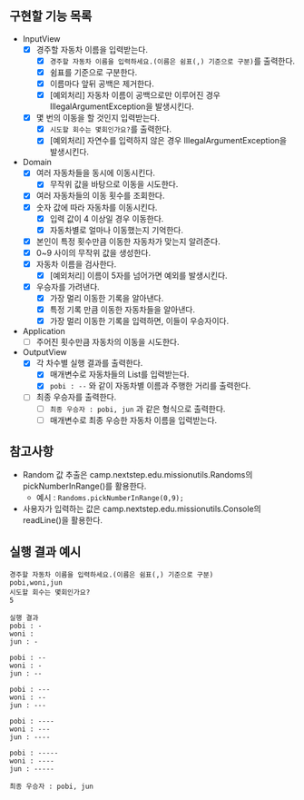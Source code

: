 ## 구현할 기능 목록
- InputView
  - [x] 경주할 자동차 이름을 입력받는다.
    - [x] `경주할 자동차 이름을 입력하세요.(이름은 쉼표(,) 기준으로 구분)`를 출력한다.
    - [x] 쉼표를 기준으로 구분한다.
    - [x] 이름마다 앞뒤 공백은 제거한다.
    - [x] [예외처리] 자동차 이름이 공백으로만 이루어진 경우 IllegalArgumentException을 발생시킨다.
  - [x] 몇 번의 이동을 할 것인지 입력받는다.
    - [x] `시도할 회수는 몇회인가요?`를 출력한다.
    - [x] [예외처리] 자연수를 입력하지 않은 경우 IllegalArgumentException을 발생시킨다.
    
- Domain
  - [x] 여러 자동차들을 동시에 이동시킨다.
    - [x] 무작위 값을 바탕으로 이동을 시도한다.
  - [x] 여러 자동차들의 이동 횟수를 조회한다.
  - [x] 숫자 값에 따라 자동차를 이동시킨다.
    - [x] 입력 값이 4 이상일 경우 이동한다.
    - [x] 자동차별로 얼마나 이동했는지 기억한다.
  - [x] 본인이 특정 횟수만큼 이동한 자동차가 맞는지 알려준다.
  - [x] 0~9 사이의 무작위 값을 생성한다.
  - [x] 자동차 이름을 검사한다.
    - [x] [예외처리] 이름이 5자를 넘어가면 예외를 발생시킨다.
  - [x] 우승자를 가려낸다.
    - [x] 가장 멀리 이동한 기록을 알아낸다.
    - [x] 특정 기록 만큼 이동한 자동차들을 알아낸다. 
    - [x] 가장 멀리 이동한 기록을 입력하면, 이들이 우승자이다.

- Application
  - [ ] 주어진 횟수만큼 자동차의 이동을 시도한다.
- OutputView
  - [x] 각 차수별 실행 결과를 출력한다.
    - [x] 매개변수로 자동차들의 List를 입력받는다.
    - [x] `pobi : --` 와 같이 자동차별 이름과 주행한 거리를 출력한다.
  - [ ] 최종 우승자를 출력한다.
    - [ ] `최종 우승자 : pobi, jun` 과 같은 형식으로 출력한다.
    - [ ] 매개변수로 최종 우승한 자동차 이름을 입력받는다.
  
## 참고사항
- Random 값 추출은 camp.nextstep.edu.missionutils.Randoms의 pickNumberInRange()를 활용한다.
  - 예시 : `Randoms.pickNumberInRange(0,9);`
- 사용자가 입력하는 값은 camp.nextstep.edu.missionutils.Console의 readLine()을 활용한다.
## 실행 결과 예시
```
경주할 자동차 이름을 입력하세요.(이름은 쉼표(,) 기준으로 구분)
pobi,woni,jun
시도할 회수는 몇회인가요?
5

실행 결과
pobi : -
woni : 
jun : -

pobi : --
woni : -
jun : --

pobi : ---
woni : --
jun : ---

pobi : ----
woni : ---
jun : ----

pobi : -----
woni : ----
jun : -----

최종 우승자 : pobi, jun
```
